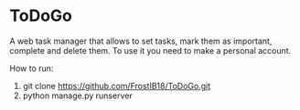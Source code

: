 # ToDoGo

A web task manager that allows to set tasks, mark them as important, complete and delete them. To use it you need to make a personal account.

How to run:
1. git clone https://github.com/FrostIB18/ToDoGo.git
2. python manage.py runserver

